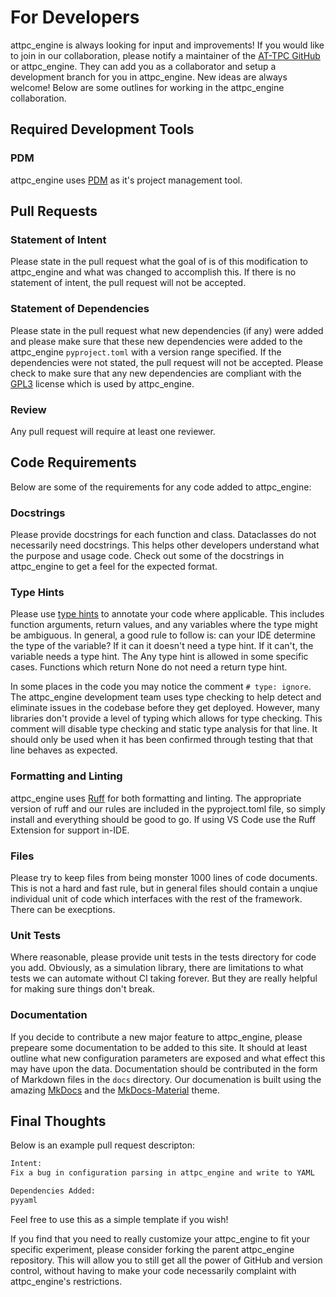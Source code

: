 # For Developers

attpc_engine is always looking for input and improvements! If you would like to join in our collaboration, please notify a maintainer of the [AT-TPC GitHub](https://github.com/attpc/) or attpc_engine. They can add you as a collaborator and setup a development branch for you in attpc_engine. New ideas are always welcome! Below are some outlines for working in the attpc_engine collaboration.

## Required Development Tools

### PDM

attpc_engine uses [PDM](https://pdm-project.org/en/latest/) as it's project management tool.

## Pull Requests

### Statement of Intent

Please state in the pull request what the goal of is of this modification to attpc_engine and what was changed to accomplish this. If there is no statement of intent, the pull request will not be accepted.

### Statement of Dependencies

Please state in the pull request what new dependencies (if any) were added and please make sure that these new dependencies were added to the attpc_engine `pyproject.toml` with a version range specified. If the dependencies were not stated, the pull request will not be accepted. Please check to make sure that any new dependencies are compliant with the [GPL3](https://www.gnu.org/licenses/gpl-3.0.en.html) license which is used by attpc_engine.

### Review

Any pull request will require at least one reviewer.

## Code Requirements

Below are some of the requirements for any code added to attpc_engine:

### Docstrings

Please provide docstrings for each function and class. Dataclasses do not necessarily need docstrings. This helps other developers understand what the purpose and usage code. Check out some of the docstrings in attpc_engine to get a feel for the expected format.

### Type Hints

Please use [type hints](https://docs.python.org/3/library/typing.html) to annotate your code where applicable. This includes function arguments, return values, and any variables where the type might be ambiguous. In general, a good rule to follow is: can your IDE determine the type of the variable? If it can it doesn't need a type hint. If it can't, the variable needs a type hint. The Any type hint is allowed in some specific cases. Functions which return None do not need a return type hint.

In some places in the code you may notice the comment `# type: ignore`. The attpc_engine development team uses type checking to help detect and eliminate issues in the codebase before they get deployed. However, many libraries don't provide a level of typing which allows for type checking. This comment will disable type checking and static type analysis for that line. It should only be used when it has been confirmed through testing that that line behaves as expected.

### Formatting and Linting

attpc_engine uses [Ruff](https://docs.astral.sh/ruff/) for both formatting and linting. The appropriate version of ruff and our rules are included in the pyproject.toml file, so simply install and everything should be good to go. If using VS Code use the Ruff Extension for support in-IDE.

### Files

Please try to keep files from being monster 1000 lines of code documents. This is not a hard and fast rule, but in general files should contain a unqiue individual unit of code which interfaces with the rest of the framework. There can be execptions.

### Unit Tests

Where reasonable, please provide unit tests in the tests directory for code you add. Obviously, as a simulation library, there are limitations to what tests we can automate without CI taking forever. But they are really helpful for making sure things don't break.

### Documentation

If you decide to contribute a new major feature to attpc_engine, please prepeare some documentation to be added to this site. It should at least outline what new configuration parameters are exposed and what effect this may have upon the data. Documentation should be contributed in the form of Markdown files in the `docs` directory. Our documenation is built using the amazing [MkDocs](https://www.mkdocs.org/) and the [MkDocs-Material](https://squidfunk.github.io/mkdocs-material/) theme.

## Final Thoughts

Below is an example pull request descripton:

```txt
Intent:
Fix a bug in configuration parsing in attpc_engine and write to YAML

Dependencies Added:
pyyaml
```

Feel free to use this as a simple template if you wish!

If you find that you need to really customize your attpc_engine to fit your specific experiment, please consider forking the parent attpc_engine repository. This will allow you to still get all the power of GitHub and version control, without having to make your code necessarily complaint with attpc_engine's restrictions.